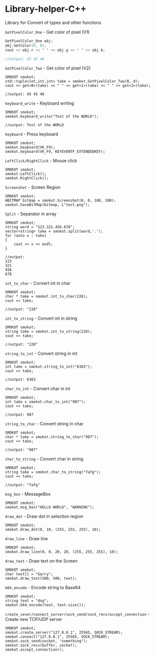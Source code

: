 # Library-helper-C++
Library for Convert of types and other functions

` GetPixelColor_One ` - Get color of pixel (V1)

``` C++
GetPixelColor_One obj;
obj.GetColor(0, 0);
cout << obj.r << " " << obj.g << " " << obj.b;

//output: 45 45 48
```


` GetPixelColor_Two ` - Get color of pixel (V2)

```
SMOKOT smokot;
std::tuple<int,int,int> take = smokot.GetPixelColor_Two(0, 0);
cout << get<0>(take) << " " << get<1>(take) << " " << get<2>(take);

//output: 45 45 48
 ```
 
 
` keyboard_write ` - Keyboard writing

````
SMOKOT smokot;
smokot.keyboard_write("Test of the WORLD");

//output: Test of the WORLD
````
` keyboard ` - Press keyboard
````
SMOKOT smokot;
smokot.keyboard(VK_F9);
smokot.keyboard(VK_F9, KEYEVENTF_EXTENDEDKEY);

````

` LeftClick/RightClick ` - Mouse click
````
SMOKOT smokot;
smokot.LeftClick();
smokot.RightClick();

````

` Screenshot ` - Screen Region

````
SMOKOT smokot;
HBITMAP bitmap = smokot.Screenshot(0, 0, 100, 100); 
smokot.SaveBitMap(bitmap, L"test.png");

````

` Split ` - Separator in array
````
SMOKOT smokot;
string word = "123.321.456.678";
vector<string> take = smokot.split(word,'.');
for (auto x : take)
{
	cout << x << endl;
}

//output: 
123
321
456
678
````

` int_to_char ` - Convert int in char
````
SMOKOT smokot;
char * take = smokot.int_to_char(228);
cout << take;

//output: "228"
````



` int_to_string ` - Convert int in string 
````
SMOKOT smokot;
string take = smokot.int_to_string(228);
cout << take;

//output: "228"
````


` string_to_int ` - Convert string in int
````
SMOKOT smokot;
int take = smokot.string_to_int("6363");
cout << take;

//output: 6363
````


` char_to_int ` - Convert char in int
````
SMOKOT smokot;
int take = smokot.char_to_int("987");
cout << take;

//output: 987
````

` string_to_char ` - Convert string in char
````
SMOKOT smokot;
char * take = smokot.string_to_char("987");
cout << take;

//output: "987"
````


` char_to_string ` - Convert char in string
````
SMOKOT smokot;
string take = smokot.char_to_string("fafg");
cout << take;

//output: "fafg"
````

` msg_box ` - MessageBox 
````
SMOKOT smokot;
smokot.msg_box("HELLO WORLD", "WARNING");
````

` draw_dot ` - Draw dot in selection region
````
SMOKOT smokot;
smokot.draw_dot(0, 10, (255, 255, 255), 10);
````

` draw_line ` - Draw line
````
SMOKOT smokot;
smokot.draw_line(0, 0, 20, 20, (255, 255, 255), 10);
````


` draw_text ` - Draw text on the Screen
````
SMOKOT smokot;
char text[] = "Garry";
smokot.draw_text(500, 500, text);
````

` b64_encode ` - Encode string to Base64
````
SMOKOT smokot;
string text = "dog";
smokot.b64_encode(text, text.size());
````

` create_sever/connect_server/sock_send/sock_recv/accept_connection ` - Create new TCP/UDP server
````
SMOKOT smokot;
smokot.create_server("127.0.0.1", 25565, SOCK_STREAM);
smokot.connect("127.0.0.1", 25565, SOCK_STREAM);
smokot.sock_send(socket, "something");
smokot.sock_recv(buffer, socket);
smokot.accept_connection();
````


